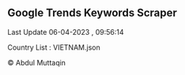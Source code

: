 

## Google Trends Keywords Scraper 
 
Last Update 06-04-2023 , 09:56:14

Country List :
VIETNAM.json



© Abdul Muttaqin 
